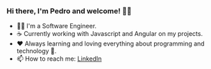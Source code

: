 ### Hi there, I'm Pedro and welcome! ✌🏽

- 👨‍💻 I'm a Software Engineer.
- ☕ Currently working with Javascript and Angular on my projects.
- ❤ Always learning and loving everything about programming and technology 💙.
- 📫 How to reach me: [LinkedIn](https://linkedin.com/in/pedro-barcellos)
